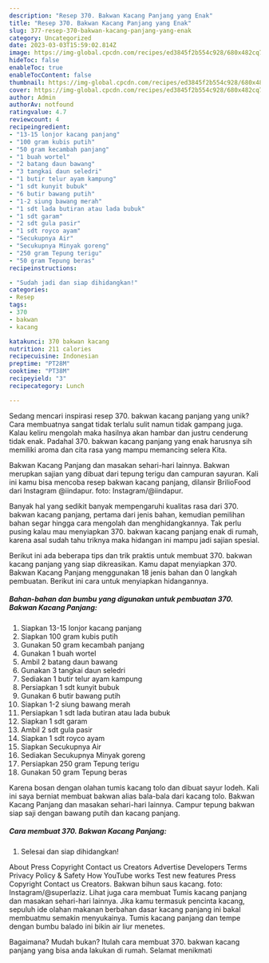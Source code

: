 ```yaml
---
description: "Resep 370. Bakwan Kacang Panjang yang Enak"
title: "Resep 370. Bakwan Kacang Panjang yang Enak"
slug: 377-resep-370-bakwan-kacang-panjang-yang-enak
category: Uncategorized
date: 2023-03-03T15:59:02.814Z
image: https://img-global.cpcdn.com/recipes/ed3845f2b554c928/680x482cq70/370-bakwan-kacang-panjang-foto-resep-utama.jpg
hideToc: false
enableToc: true
enableTocContent: false
thumbnail: https://img-global.cpcdn.com/recipes/ed3845f2b554c928/680x482cq70/370-bakwan-kacang-panjang-foto-resep-utama.jpg
cover: https://img-global.cpcdn.com/recipes/ed3845f2b554c928/680x482cq70/370-bakwan-kacang-panjang-foto-resep-utama.jpg
author: Admin
authorAv: notfound
ratingvalue: 4.7
reviewcount: 4
recipeingredient:
- "13-15 lonjor kacang panjang"
- "100 gram kubis putih"
- "50 gram kecambah panjang"
- "1 buah wortel"
- "2 batang daun bawang"
- "3 tangkai daun seledri"
- "1 butir telur ayam kampung"
- "1 sdt kunyit bubuk"
- "6 butir bawang putih"
- "1-2 siung bawang merah"
- "1 sdt lada butiran atau lada bubuk"
- "1 sdt garam"
- "2 sdt gula pasir"
- "1 sdt royco ayam"
- "Secukupnya Air"
- "Secukupnya Minyak goreng"
- "250 gram Tepung terigu"
- "50 gram Tepung beras"
recipeinstructions:

- "Sudah jadi dan siap dihidangkan!"
categories:
- Resep
tags:
- 370
- bakwan
- kacang

katakunci: 370 bakwan kacang 
nutrition: 211 calories
recipecuisine: Indonesian
preptime: "PT28M"
cooktime: "PT38M"
recipeyield: "3"
recipecategory: Lunch

---
```





Sedang mencari inspirasi resep 370. bakwan kacang panjang yang unik? Cara membuatnya sangat tidak terlalu sulit namun tidak gampang juga. Kalau keliru mengolah maka hasilnya akan hambar dan justru cenderung tidak enak. Padahal 370. bakwan kacang panjang yang enak harusnya sih memiliki aroma dan cita rasa yang mampu memancing selera Kita.





Bakwan Kacang Panjang dan masakan sehari-hari lainnya. Bakwan merupkan sajian yang dibuat dari tepung terigu dan campuran sayuran. Kali ini kamu bisa mencoba resep bakwan kacang panjang, dilansir BrilioFood dari Instagram @iindapur. foto: Instagram/@iindapur.

Banyak hal yang sedikit banyak mempengaruhi kualitas rasa dari 370. bakwan kacang panjang, pertama dari jenis bahan, kemudian pemilihan bahan segar hingga cara mengolah dan menghidangkannya. Tak perlu pusing kalau mau menyiapkan 370. bakwan kacang panjang enak di rumah, karena asal sudah tahu triknya maka hidangan ini mampu jadi sajian spesial.






Berikut ini ada beberapa tips dan trik praktis untuk membuat 370. bakwan kacang panjang yang siap dikreasikan. Kamu dapat menyiapkan 370. Bakwan Kacang Panjang menggunakan 18 jenis bahan dan 0 langkah pembuatan. Berikut ini cara untuk menyiapkan hidangannya.

<!--inarticleads1-->

##### Bahan-bahan dan bumbu yang digunakan untuk pembuatan 370. Bakwan Kacang Panjang:

1. Siapkan 13-15 lonjor kacang panjang
1. Siapkan 100 gram kubis putih
1. Gunakan 50 gram kecambah panjang
1. Gunakan 1 buah wortel
1. Ambil 2 batang daun bawang
1. Gunakan 3 tangkai daun seledri
1. Sediakan 1 butir telur ayam kampung
1. Persiapkan 1 sdt kunyit bubuk
1. Gunakan 6 butir bawang putih
1. Siapkan 1-2 siung bawang merah
1. Persiapkan 1 sdt lada butiran atau lada bubuk
1. Siapkan 1 sdt garam
1. Ambil 2 sdt gula pasir
1. Siapkan 1 sdt royco ayam
1. Siapkan Secukupnya Air
1. Sediakan Secukupnya Minyak goreng
1. Persiapkan 250 gram Tepung terigu
1. Gunakan 50 gram Tepung beras


Karena bosan dengan olahan tumis kacang tolo dan dibuat sayur lodeh. Kali ini saya berniat membuat bakwan alias bala-bala dari kacang tolo. Bakwan Kacang Panjang dan masakan sehari-hari lainnya. Campur tepung bakwan siap saji dengan bawang putih dan kacang panjang. 

<!--inarticleads2-->

##### Cara membuat 370. Bakwan Kacang Panjang:


1. Selesai dan siap dihidangkan!

About Press Copyright Contact us Creators Advertise Developers Terms Privacy Policy &amp; Safety How YouTube works Test new features Press Copyright Contact us Creators. Bakwan bihun saus kacang. foto: Instagram/@superlaziz. Lihat juga cara membuat Tumis kacang panjang dan masakan sehari-hari lainnya. Jika kamu termasuk pencinta kacang, sepuluh ide olahan makanan berbahan dasar kacang panjang ini bakal membuatmu semakin menyukainya. Tumis kacang panjang dan tempe dengan bumbu balado ini bikin air liur menetes. 

Bagaimana? Mudah bukan? Itulah cara membuat 370. bakwan kacang panjang yang bisa anda lakukan di rumah. Selamat menikmati
